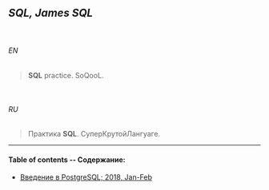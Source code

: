 ## _SQL, James SQL_


<br>


###### *EN*


> **SQL** practice. SoQooL.


<br>


###### *RU*

> Практика **SQL**. СуперКрутойЛангуаге.

___


#### Table of contents -- Содержание:

+ [Введение в PostgreSQL; 2018, Jan-Feb](sqlpics/)

